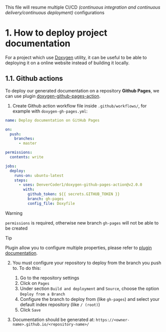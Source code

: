 This file will resume multiple CI/CD _(continuous integration and continuous delivery/continuous deployment)_ configurations

# 1. How to deploy project documentation

For a project which use [Doxygen][doxygen-official] utility, it can be useful to be able to deploying it on a online website instead of building it locally.

## 1.1. Github actions

To deploy our generated documentation on a repository **Github Pages**, we can use plugin [doxygen-github-pages-action][gh-plugin-doxygen-deploy].

1. Create Github action workflow file inside `.github/workflows/`, for example with `doxygen-gh-pages.yml`:
```yaml
name: Deploy documentation on GitHub Pages

on:
  push:
    branches:
      - master

permissions:
  contents: write

jobs:
  deploy:
    runs-on: ubuntu-latest
    steps:
      - uses: DenverCoder1/doxygen-github-pages-action@v2.0.0
        with:
          github_token: ${{ secrets.GITHUB_TOKEN }}
          branch: gh-pages
          config_file: Doxyfile
```

> [!WARNING]
> `permissions` is required, otherwise new branch `gh-pages` will not be able to be created

> [!TIP]
> Plugin allow you to configure multiple properties, please refer to [plugin documentation][gh-plugin-doxygen-deploy].

2. You must configure your repository to deploy from the branch you push to. To do this:
   1. Go to the repository settings
   2. Click on `Pages`
   3. Under section `Build and deployment` and `Source`, choose the option `Deploy from a Branch`
   4. Configure the branch to deploy from (like `gh-pages`) and select your default index repository (like `/ (root)`)
   5. Click `Save`

3. Documentation should be generated at: `https://<owner-name>.github.io/<repository-name>/`

<!-- External links -->
[doxygen-official]: https://www.doxygen.nl/index.html

[gh-doc-actions]: https://docs.github.com/fr/actions
[gh-plugin-doxygen-deploy]: https://github.com/DenverCoder1/doxygen-github-pages-action